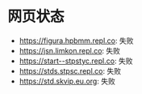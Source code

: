 # 网页状态
- https://figura.hpbmm.repl.co: 失败
- https://jsn.limkon.repl.co: 失败
- https://start--stpstyc.repl.co: 失败
- https://stds.stpsc.repl.co: 失败
- https://std.skvip.eu.org: 失败
